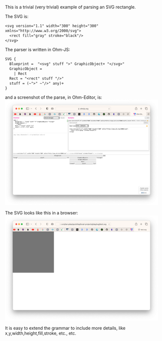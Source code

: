 This is a trivial (very trivial) example of parsing an SVG rectangle.

The SVG is:
```
<svg version="1.1" width="300" height="300" xmlns="http://www.w3.org/2000/svg">
  <rect fill="gray" stroke="black"/>
</svg>
```

The parser is written in Ohm-JS:
```
SVG {
  Blueprint =  "<svg" stuff ">" GraphicObject+ "</svg>"
  GraphicObject =
    | Rect
  Rect = "<rect" stuff "/>"
  stuff = (~">" ~"/>" any)+
}
```

and a screenshot of the parse, in Ohm-Editor, is:
![trivial SVG parser](parser.png)

The SVG looks like this in a browser:
![rect](rect.png)

It is easy to extend the grammar to include more details, like x,y,width,height,fill,stroke, etc., etc.
